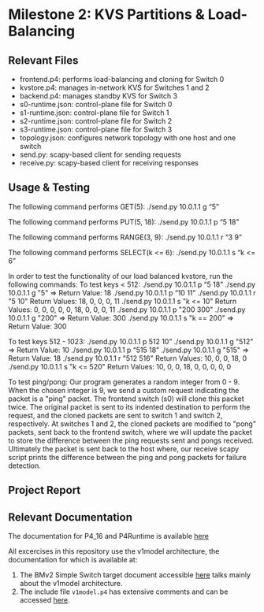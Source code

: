 # Milestone 2: KVS Partitions & Load-Balancing

## Relevant Files

* frontend.p4: performs load-balancing and cloning for Switch 0
* kvstore.p4: manages in-network KVS for Switches 1 and 2
* backend.p4: manages standby KVS for Switch 3
* s0-runtime.json: control-plane file for Switch 0
* s1-runtime.json: control-plane file for Switch 1
* s2-runtime.json: control-plane file for Switch 2
* s3-runtime.json: control-plane file for Switch 3
* topology.json: configures network topology with one host and one switch
* send.py: scapy-based client for sending requests
* receive.py: scapy-based client for receiving responses

## Usage & Testing

The following command performs GET(5):
./send.py 10.0.1.1 g “5”

The following command performs PUT(5, 18):
./send.py 10.0.1.1 p “5 18”

The following command performs RANGE(3, 9):
./send.py 10.0.1.1 r “3 9”

The following command performs SELECT(k <= 6):
./send.py 10.0.1.1 s “k <= 6”

In order to test the functionality of our load balanced kvstore, run the
following commands:
  To test keys < 512:
    ./send.py 10.0.1.1 p “5 18”
    ./send.py 10.0.1.1 g "5" => Return Value: 18
    ./send.py 10.0.1.1 p “10 11”
    ./send.py 10.0.1.1 r "5 10"
      Return Values: 18, 0, 0, 0, 11
    ./send.py 10.0.1.1 s "k <= 10"
      Return Values: 0, 0, 0, 0, 0, 18, 0, 0, 0, 11
    ./send.py 10.0.1.1 p "200 300"
    ./send.py 10.0.1.1 g "200" => Return Value: 300
    ./send.py 10.0.1.1 s "k == 200" => Return Value: 300

  To test keys 512 - 1023:
    ./send.py 10.0.1.1 p 512 10”
    ./send.py 10.0.1.1 g "512" => Return Value: 10
    ./send.py 10.0.1.1 p “515 18”
    ./send.py 10.0.1.1 g "515" => Return Value: 18
    ./send.py 10.0.1.1 r "512 516"
      Return Values: 10, 0, 0, 18, 0
    ./send.py 10.0.1.1 s "k <= 520"
      Return Values: 10, 0, 0, 18, 0, 0, 0, 0, 0

  To test ping/pong:
    Our program generates a random integer from 0 - 9. When the chosen integer
    is 9, we send a custom request indicating the packet is a "ping" packet.
    The frontend switch (s0) will clone this packet twice. The original packet
    is sent to its indented destination to perform the request, and the
    cloned packets are sent to switch 1 and switch 2, respectively. At switches
    1 and 2, the cloned packets are modified to "pong" packets, sent back to
    the frontend switch, where we will update the packet to store the difference
    between the ping requests sent and pongs received. Ultimately the packet is
    sent back to the host where, our receive scapy script prints the difference
    between the ping and pong packets for failure detection.


## Project Report



## Relevant Documentation

The documentation for P4_16 and P4Runtime is available [here](https://p4.org/specs/)

All excercises in this repository use the v1model architecture, the documentation for which is available at:
1. The BMv2 Simple Switch target document accessible [here](https://github.com/p4lang/behavioral-model/blob/master/docs/simple_switch.md) talks mainly about the v1model architecture.
2. The include file `v1model.p4` has extensive comments and can be accessed [here](https://github.com/p4lang/p4c/blob/master/p4include/v1model.p4).
